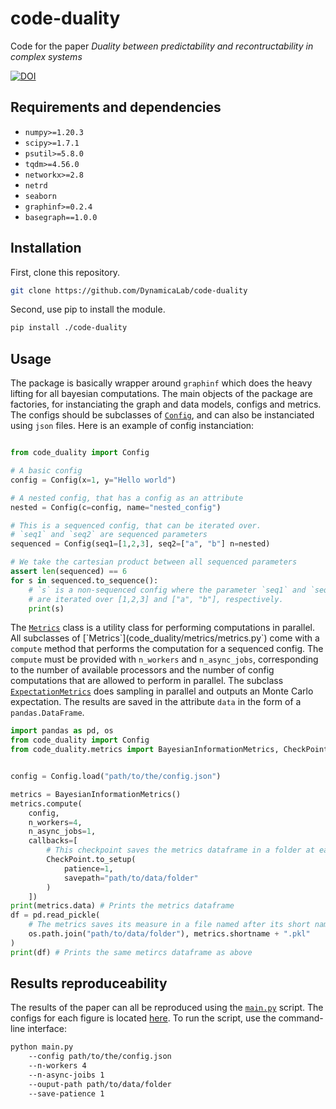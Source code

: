 # code-duality
Code for the paper *Duality between predictability and recontructability in complex systems*

[![DOI](https://zenodo.org/badge/DOI/10.5281/zenodo.10779392.svg)](https://doi.org/10.5281/zenodo.10779392)

## Requirements and dependencies

* `numpy>=1.20.3`
* `scipy>=1.7.1`
* `psutil>=5.8.0`
* `tqdm>=4.56.0`
* `networkx>=2.8`
* `netrd`
* `seaborn`
* `graphinf>=0.2.4`
* `basegraph==1.0.0`


## Installation
First, clone this repository.
```bash
git clone https://github.com/DynamicaLab/code-duality
```
Second, use pip to install the module.
```bash
pip install ./code-duality
```

## Usage
The package is basically wrapper around `graphinf` which does the heavy lifting for all bayesian computations. The main objects of the package are factories, for instanciating the graph and data models, configs and metrics. The configs should be subclasses of [`Config`](code_duality/config.py), and can also be instanciated using `json` files. Here is an example of config instanciation:

```python

from code_duality import Config

# A basic config
config = Config(x=1, y="Hello world")

# A nested config, that has a config as an attribute
nested = Config(c=config, name="nested_config")

# This is a sequenced config, that can be iterated over.
# `seq1` and `seq2` are sequenced parameters
sequenced = Config(seq1=[1,2,3], seq2=["a", "b"] n=nested)

# We take the cartesian product between all sequenced parameters
assert len(sequenced) == 6
for s in sequenced.to_sequence():
    # `s` is a non-sequenced config where the parameter `seq1` and `seq2`
    # are iterated over [1,2,3] and ["a", "b"], respectively.
    print(s) 

```

The [`Metrics`](code_duality/metrics/metrics.py`) class is a utility class for performing computations in parallel. All subclasses of [`Metrics`](code_duality/metrics/metrics.py`) come with a `compute` method that performs the computation for a sequenced config. The `compute` must be provided with `n_workers` and `n_async_jobs`, corresponding to the number of available processors and the number of config computations that are allowed to perform in parallel. The subclass [`ExpectationMetrics`](code_duality/metrics/metrics.py) does sampling in parallel and outputs an Monte Carlo expectation. The results are saved in the attribute `data` in the form of a `pandas.DataFrame`.

```python
import pandas as pd, os
from code_duality import Config
from code_duality.metrics import BayesianInformationMetrics, CheckPoint


config = Config.load("path/to/the/config.json")

metrics = BayesianInformationMetrics()
metrics.compute(
    config, 
    n_workers=4, 
    n_async_jobs=1, 
    callbacks=[
        # This checkpoint saves the metrics dataframe in a folder at each iteration
        CheckPoint.to_setup(
            patience=1,
            savepath="path/to/data/folder"
        ) 
    ])
print(metrics.data) # Prints the metrics dataframe
df = pd.read_pickle(
    # The metrics saves its measure in a file named after its short name class attribute.
    os.path.join("path/to/data/folder"), metrics.shortname + ".pkl"
) 
print(df) # Prints the same metircs dataframe as above
```

## Results reproduceability
The results of the paper can all be reproduced using the [`main.py`](scripts/main.py) script. The configs for each figure is located [here](scripts/configs). To run the script, use the command-line interface:

```bash
python main.py
    --config path/to/the/config.json
    --n-workers 4
    --n-async-joibs 1
    --ouput-path path/to/data/folder
    --save-patience 1
```

